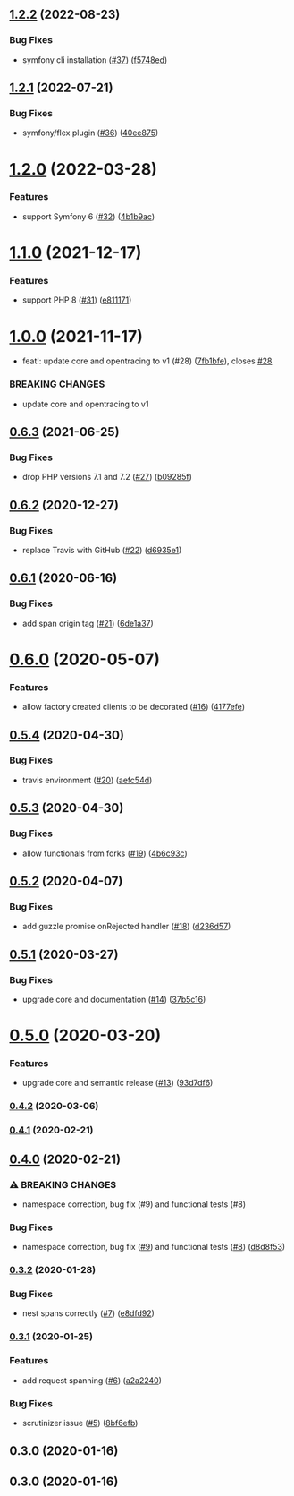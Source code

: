 ## [1.2.2](https://github.com/auxmoney/OpentracingBundle-Guzzle/compare/v1.2.1...v1.2.2) (2022-08-23)


### Bug Fixes

* symfony cli installation ([#37](https://github.com/auxmoney/OpentracingBundle-Guzzle/issues/37)) ([f5748ed](https://github.com/auxmoney/OpentracingBundle-Guzzle/commit/f5748ed9ff52a203e89fe066ee6dd7fc00342ee2))

## [1.2.1](https://github.com/auxmoney/OpentracingBundle-Guzzle/compare/v1.2.0...v1.2.1) (2022-07-21)


### Bug Fixes

* symfony/flex plugin ([#36](https://github.com/auxmoney/OpentracingBundle-Guzzle/issues/36)) ([40ee875](https://github.com/auxmoney/OpentracingBundle-Guzzle/commit/40ee875fc49f63d80f4af3034292f587aa03a6a5))

# [1.2.0](https://github.com/auxmoney/OpentracingBundle-Guzzle/compare/v1.1.0...v1.2.0) (2022-03-28)


### Features

* support Symfony 6 ([#32](https://github.com/auxmoney/OpentracingBundle-Guzzle/issues/32)) ([4b1b9ac](https://github.com/auxmoney/OpentracingBundle-Guzzle/commit/4b1b9ac30a3d20f68f8c67cf4d072f2c54d18735))

# [1.1.0](https://github.com/auxmoney/OpentracingBundle-Guzzle/compare/v1.0.0...v1.1.0) (2021-12-17)


### Features

* support PHP 8 ([#31](https://github.com/auxmoney/OpentracingBundle-Guzzle/issues/31)) ([e811171](https://github.com/auxmoney/OpentracingBundle-Guzzle/commit/e81117159904780629a766e8b0f42d81b93d61c3))

# [1.0.0](https://github.com/auxmoney/OpentracingBundle-Guzzle/compare/v0.6.3...v1.0.0) (2021-11-17)


* feat!: update core and opentracing to v1 (#28) ([7fb1bfe](https://github.com/auxmoney/OpentracingBundle-Guzzle/commit/7fb1bfeff3b23213de700fcdf20e708de74e6454)), closes [#28](https://github.com/auxmoney/OpentracingBundle-Guzzle/issues/28)


### BREAKING CHANGES

* update core and opentracing to v1

## [0.6.3](https://github.com/auxmoney/OpentracingBundle-Guzzle/compare/v0.6.2...v0.6.3) (2021-06-25)


### Bug Fixes

* drop PHP versions 7.1 and 7.2 ([#27](https://github.com/auxmoney/OpentracingBundle-Guzzle/issues/27)) ([b09285f](https://github.com/auxmoney/OpentracingBundle-Guzzle/commit/b09285f3c0d74e080e32e346aa9839ad68ecd6e3))

## [0.6.2](https://github.com/auxmoney/OpentracingBundle-Guzzle/compare/v0.6.1...v0.6.2) (2020-12-27)


### Bug Fixes

* replace Travis with GitHub ([#22](https://github.com/auxmoney/OpentracingBundle-Guzzle/issues/22)) ([d6935e1](https://github.com/auxmoney/OpentracingBundle-Guzzle/commit/d6935e118a6d37cbdd922daf303fa6737d071fbf))

## [0.6.1](https://github.com/auxmoney/OpentracingBundle-Guzzle/compare/v0.6.0...v0.6.1) (2020-06-16)


### Bug Fixes

* add span origin tag ([#21](https://github.com/auxmoney/OpentracingBundle-Guzzle/issues/21)) ([6de1a37](https://github.com/auxmoney/OpentracingBundle-Guzzle/commit/6de1a37d8d7d61654a3091851f0b6c2ec476b8a6))

# [0.6.0](https://github.com/auxmoney/OpentracingBundle-Guzzle/compare/v0.5.4...v0.6.0) (2020-05-07)


### Features

* allow factory created clients to be decorated ([#16](https://github.com/auxmoney/OpentracingBundle-Guzzle/issues/16)) ([4177efe](https://github.com/auxmoney/OpentracingBundle-Guzzle/commit/4177efe6a9ebe630ba5f2353c0d8977a4fd07e13))

## [0.5.4](https://github.com/auxmoney/OpentracingBundle-Guzzle/compare/v0.5.3...v0.5.4) (2020-04-30)


### Bug Fixes

* travis environment ([#20](https://github.com/auxmoney/OpentracingBundle-Guzzle/issues/20)) ([aefc54d](https://github.com/auxmoney/OpentracingBundle-Guzzle/commit/aefc54d81e184f3a851e1be2d3d92c57a59a8098))

## [0.5.3](https://github.com/auxmoney/OpentracingBundle-Guzzle/compare/v0.5.2...v0.5.3) (2020-04-30)


### Bug Fixes

* allow functionals from forks ([#19](https://github.com/auxmoney/OpentracingBundle-Guzzle/issues/19)) ([4b6c93c](https://github.com/auxmoney/OpentracingBundle-Guzzle/commit/4b6c93cd64077598c090a703e301401e16f6d0df))

## [0.5.2](https://github.com/auxmoney/OpentracingBundle-Guzzle/compare/v0.5.1...v0.5.2) (2020-04-07)


### Bug Fixes

* add guzzle promise onRejected handler ([#18](https://github.com/auxmoney/OpentracingBundle-Guzzle/issues/18)) ([d236d57](https://github.com/auxmoney/OpentracingBundle-Guzzle/commit/d236d575076cba179cf2324bd146f4f9354d89c9))

## [0.5.1](https://github.com/auxmoney/OpentracingBundle-Guzzle/compare/v0.5.0...v0.5.1) (2020-03-27)


### Bug Fixes

* upgrade core and documentation ([#14](https://github.com/auxmoney/OpentracingBundle-Guzzle/issues/14)) ([37b5c16](https://github.com/auxmoney/OpentracingBundle-Guzzle/commit/37b5c1609892fad0e78a88e0732af0b556e19372))

# [0.5.0](https://github.com/auxmoney/OpentracingBundle-Guzzle/compare/v0.4.2...v0.5.0) (2020-03-20)


### Features

* upgrade core and semantic release ([#13](https://github.com/auxmoney/OpentracingBundle-Guzzle/issues/13)) ([93d7df6](https://github.com/auxmoney/OpentracingBundle-Guzzle/commit/93d7df698011348bd92efdf8ea2f2588421094ac))

### [0.4.2](https://github.com/auxmoney/OpentracingBundle-Guzzle/compare/v0.4.1...v0.4.2) (2020-03-06)

### [0.4.1](https://github.com/auxmoney/OpentracingBundle-Guzzle/compare/v0.4.0...v0.4.1) (2020-02-21)

## [0.4.0](https://github.com/auxmoney/OpentracingBundle-Guzzle/compare/v0.3.2...v0.4.0) (2020-02-21)


### ⚠ BREAKING CHANGES

* namespace correction, bug fix (#9) and functional tests (#8)

### Bug Fixes

* namespace correction, bug fix ([#9](https://github.com/auxmoney/OpentracingBundle-Guzzle/issues/9)) and functional tests ([#8](https://github.com/auxmoney/OpentracingBundle-Guzzle/issues/8)) ([d8d8f53](https://github.com/auxmoney/OpentracingBundle-Guzzle/commit/d8d8f533438e3863cf8eafbc321e6d443e96db3b))

### [0.3.2](https://github.com/auxmoney/OpentracingBundle-Guzzle/compare/v0.3.1...v0.3.2) (2020-01-28)


### Bug Fixes

* nest spans correctly ([#7](https://github.com/auxmoney/OpentracingBundle-Guzzle/issues/7)) ([e8dfd92](https://github.com/auxmoney/OpentracingBundle-Guzzle/commit/e8dfd92bfcdfde3021216beffe5492bfcdd09282))

### [0.3.1](https://github.com/auxmoney/OpentracingBundle-Guzzle/compare/v0.3.0...v0.3.1) (2020-01-25)


### Features

* add request spanning ([#6](https://github.com/auxmoney/OpentracingBundle-Guzzle/issues/6)) ([a2a2240](https://github.com/auxmoney/OpentracingBundle-Guzzle/commit/a2a2240a69fee9aa243684381d79c4ef179474bb))


### Bug Fixes

* scrutinizer issue ([#5](https://github.com/auxmoney/OpentracingBundle-Guzzle/issues/5)) ([8bf6efb](https://github.com/auxmoney/OpentracingBundle-Guzzle/commit/8bf6efb9ff4cbe1cb2c03745ff5f999a7c12a522))

## 0.3.0 (2020-01-16)

## 0.3.0 (2020-01-16)
